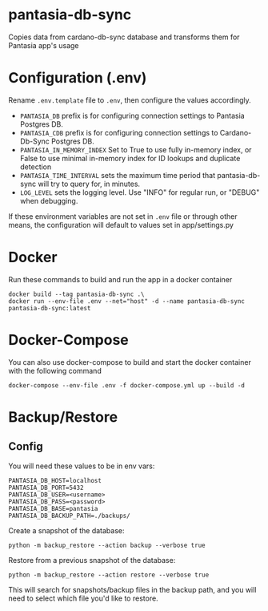 # pantasia-db-sync

Copies data from cardano-db-sync database and transforms them for Pantasia app's usage

# Configuration (.env)

Rename ```.env.template``` file to ```.env```, then configure the values accordingly.

- ```PANTASIA_DB``` prefix is for configuring connection settings to Pantasia Postgres DB.
- ```PANTASIA_CDB``` prefix is for configuring connection settings to Cardano-Db-Sync Postgres DB.
- ```PANTASIA_IN_MEMORY_INDEX``` Set to True to use fully in-memory index, or False to use minimal in-memory index for ID lookups and duplicate detection
- ```PANTASIA_TIME_INTERVAL``` sets the maximum time period that pantasia-db-sync will try to query for, in minutes.
- ```LOG_LEVEL``` sets the logging level. Use "INFO" for regular run, or "DEBUG" when debugging.

If these environment variables are not set in ```.env``` file or through other means, the configuration will default to values set in app/settings.py

# Docker

Run these commands to build and run the app in a docker container

```
docker build --tag pantasia-db-sync .\
docker run --env-file .env --net="host" -d --name pantasia-db-sync pantasia-db-sync:latest
```

# Docker-Compose

You can also use docker-compose to build and start the docker container with the following command

```
docker-compose --env-file .env -f docker-compose.yml up --build -d
```

# Backup/Restore

## Config
You will need these values to be in env vars:
```
PANTASIA_DB_HOST=localhost
PANTASIA_DB_PORT=5432
PANTASIA_DB_USER=<username>
PANTASIA_DB_PASS=<password>
PANTASIA_DB_BASE=pantasia
PANTASIA_DB_BACKUP_PATH=./backups/
```

Create a snapshot of the database:
```
python -m backup_restore --action backup --verbose true
```

Restore from a previous snapshot of the database:
```
python -m backup_restore --action restore --verbose true
```
This will search for snapshots/backup files in the backup path, and you will need to select which file you'd like to restore.
